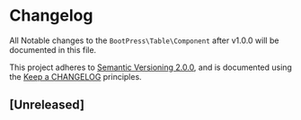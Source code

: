 # Changelog

All Notable changes to the `BootPress\Table\Component` after v1.0.0 will be documented in this file.

This project adheres to [Semantic Versioning 2.0.0](http://semver.org/spec/v2.0.0.html), and is documented using the [Keep a CHANGELOG](http://keepachangelog.com/) principles.

## [Unreleased]
